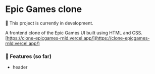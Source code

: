 # Epic Games clone

🚧 This project is currently in development.

A frontend clone of the Epic Games UI built using HTML and CSS.  
[https://clone-epicgames-rnld.vercel.app/](https://clone-epicgames-rnld.vercel.app/)

### 🚀 Features (so far)
- header
